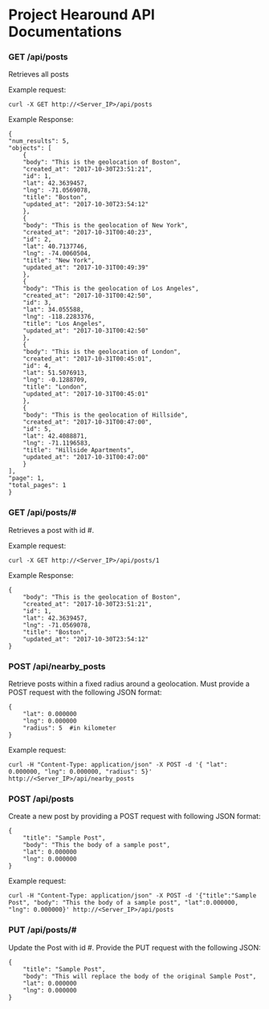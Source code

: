 # Project Hearound API Documentations

### GET /api/posts
Retrieves all posts

Example request: 

    curl -X GET http://<Server_IP>/api/posts

Example Response: 

    {
    "num_results": 5, 
    "objects": [
        {
        "body": "This is the geolocation of Boston", 
        "created_at": "2017-10-30T23:51:21", 
        "id": 1, 
        "lat": 42.3639457, 
        "lng": -71.0569078, 
        "title": "Boston", 
        "updated_at": "2017-10-30T23:54:12"
        }, 
        {
        "body": "This is the geolocation of New York", 
        "created_at": "2017-10-31T00:40:23", 
        "id": 2, 
        "lat": 40.7137746, 
        "lng": -74.0060504, 
        "title": "New York", 
        "updated_at": "2017-10-31T00:49:39"
        }, 
        {
        "body": "This is the geolocation of Los Angeles", 
        "created_at": "2017-10-31T00:42:50", 
        "id": 3, 
        "lat": 34.055588, 
        "lng": -118.2283376, 
        "title": "Los Angeles", 
        "updated_at": "2017-10-31T00:42:50"
        }, 
        {
        "body": "This is the geolocation of London", 
        "created_at": "2017-10-31T00:45:01", 
        "id": 4, 
        "lat": 51.5076913, 
        "lng": -0.1288709, 
        "title": "London", 
        "updated_at": "2017-10-31T00:45:01"
        }, 
        {
        "body": "This is the geolocation of Hillside", 
        "created_at": "2017-10-31T00:47:00", 
        "id": 5, 
        "lat": 42.4088871, 
        "lng": -71.1196583, 
        "title": "Hillside Apartments", 
        "updated_at": "2017-10-31T00:47:00"
        }
    ], 
    "page": 1, 
    "total_pages": 1
    }

### GET /api/posts/#
Retrieves a post with id #.

Example request: 

    curl -X GET http://<Server_IP>/api/posts/1

Example Response:

    {
        "body": "This is the geolocation of Boston", 
        "created_at": "2017-10-30T23:51:21", 
        "id": 1, 
        "lat": 42.3639457, 
        "lng": -71.0569078, 
        "title": "Boston", 
        "updated_at": "2017-10-30T23:54:12"
    }

### POST /api/nearby_posts
Retrieve posts within a fixed radius around a geolocation. Must provide a POST request with the following
JSON format:

    {
        "lat": 0.000000
        "lng": 0.000000
        "radius": 5  #in kilometer
    }

Example request:

    curl -H "Content-Type: application/json" -X POST -d '{ "lat": 0.000000, "lng": 0.000000, "radius": 5}' http://<Server_IP>/api/nearby_posts


### POST /api/posts
Create a new post by providing a POST request with following JSON format:

    {
        "title": "Sample Post",
        "body": "This the body of a sample post", 
        "lat": 0.000000
        "lng": 0.000000
    }

Example request:

    curl -H "Content-Type: application/json" -X POST -d '{"title":"Sample Post", "body": "This the body of a sample post", "lat":0.000000, "lng": 0.000000}' http://<Server_IP>/api/posts

### PUT /api/posts/#
Update the Post with id #. Provide the PUT request with the following JSON:

    {
        "title": "Sample Post",
        "body": "This will replace the body of the original Sample Post", 
        "lat": 0.000000
        "lng": 0.000000
    }
